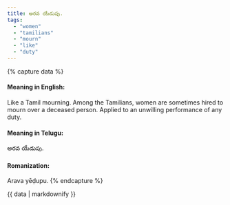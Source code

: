 ```yaml
---
title: అరవ యేడుపు.
tags:
  - "women"
  - "tamilians"
  - "mourn"
  - "like"
  - "duty"
---
```


{% capture data %}
#### Meaning in English:
Like a Tamil mourning.
Among the Tamilians, women are sometimes hired to mourn over a deceased person.
Applied to an unwilling performance of any duty.

#### Meaning in Telugu:
అరవ యేడుపు.

#### Romanization:
Arava yēḍupu.
{% endcapture %}

{{ data | markdownify }}

